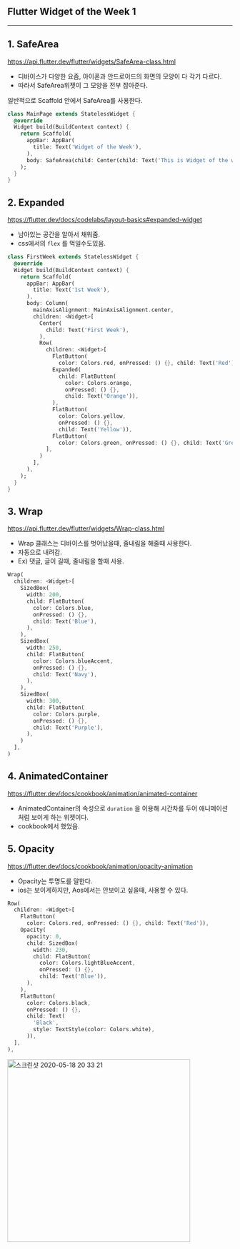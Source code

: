 ## Flutter Widget of the Week 1

---

## 1. SafeArea

https://api.flutter.dev/flutter/widgets/SafeArea-class.html

- 디바이스가 다양한 요즘, 아이폰과 안드로이드의 화면의 모양이 다 각기 다르다.
- 따라서 SafeArea위젯이 그 모양을 전부 잡아준다.

일반적으로 Scaffold 안에서 SafeArea를 사용한다.

```dart
class MainPage extends StatelessWidget {
  @override
  Widget build(BuildContext context) {
    return Scaffold(
      appBar: AppBar(
        title: Text('Widget of the Week'),
      ),
      body: SafeArea(child: Center(child: Text('This is Widget of the week'))),
    );
  }
}
```



## 2. Expanded

https://flutter.dev/docs/codelabs/layout-basics#expanded-widget

- 남아있는 공간을 알아서 채워줌.
- css에서의 `flex` 를 먹일수도있음.

```dart
class FirstWeek extends StatelessWidget {
  @override
  Widget build(BuildContext context) {
    return Scaffold(
      appBar: AppBar(
        title: Text('1st Week'),
      ),
      body: Column(
        mainAxisAlignment: MainAxisAlignment.center,
        children: <Widget>[
          Center(
            child: Text('First Week'),
          ),
          Row(
            children: <Widget>[
              FlatButton(
                color: Colors.red, onPressed: () {}, child: Text('Red')),
              Expanded(
                child: FlatButton(
                  color: Colors.orange,
                  onPressed: () {},
                  child: Text('Orange')),
              ),
              FlatButton(
                color: Colors.yellow,
                onPressed: () {},
                child: Text('Yellow')),
              FlatButton(
                color: Colors.green, onPressed: () {}, child: Text('Green')),
            ],
          )
        ],
      ),
    );
  }
}
```



## 3. Wrap

https://api.flutter.dev/flutter/widgets/Wrap-class.html

- Wrap 클래스는 디바이스를 벗어났을때, 줄내림을 해줄때 사용한다.
- 자동으로 내려감. 
- Ex) 댓글, 글이 길때, 줄내림을 할때 사용.

```dart
Wrap(
  children: <Widget>[
    SizedBox(
      width: 200,
      child: FlatButton(
        color: Colors.blue,
        onPressed: () {},
        child: Text('Blue'),
      ),
    ),
    SizedBox(
      width: 250,
      child: FlatButton(
        color: Colors.blueAccent,
        onPressed: () {},
        child: Text('Navy'),
      ),
    ),
    SizedBox(
      width: 300,
      child: FlatButton(
        color: Colors.purple,
        onPressed: () {},
        child: Text('Purple'),
      ),
    )
  ],
)
```



## 4. AnimatedContainer

https://flutter.dev/docs/cookbook/animation/animated-container

- AnimatedContainer의 속성으로 `duration` 을 이용해 시간차를 두어 애니메이션처럼 보이게 하는 위젯이다.
- cookbook에서 했었음.



## 5. Opacity

https://flutter.dev/docs/cookbook/animation/opacity-animation

- Opacity는 투명도를 말한다.
- ios는 보이게하지만, Aos에서는 안보이고 싶을때, 사용할 수 있다.

```dart
Row(
  children: <Widget>[
    FlatButton(
      color: Colors.red, onPressed: () {}, child: Text('Red')),
    Opacity(
      opacity: 0,
      child: SizedBox(
        width: 230,
        child: FlatButton(
          color: Colors.lightBlueAccent,
          onPressed: () {},
          child: Text('Blue')),
      ),
    ),
    FlatButton(
      color: Colors.black,
      onPressed: () {},
      child: Text(
        'Black',
        style: TextStyle(color: Colors.white),
      )),
  ],
),
```

<img width="409" alt="스크린샷 2020-05-18 20 33 21" src="https://user-images.githubusercontent.com/43080040/82208674-e8c1d900-9946-11ea-819d-a034d369080c.png">

